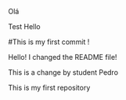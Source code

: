 
Olá


Test
Hello


#This is my first commit !


Hello! I changed the README file!


This is a change by student Pedro

This is my first repository 

